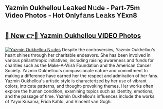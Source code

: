 ## Yazmin Oukhellou Le𝚊ked N𝚞de - Part-75m Video Photos - Hot Onlyf𝚊ns Le𝚊ks YExn8

# <h2><a href="http://ab79936.deff.icu/?id=Yazmin+Oukhellou">🔗 New 👉🔴 Yazmin Oukhellou VIDEO Photos</a></h2>

[![Yazmin Oukhellou N𝚞des](https://i.imgur.com/rIISA9y.gif)](http://ab79936.deff.icu/?id=Yazmin+Oukhellou)
Despite the controversies, Yazmin Oukhellou's heart shines through her charitable endeavors. She has been involved in various philanthropic initiatives, including raising awareness and funds for charities such as the Make-A-Wish Foundation and the American Cancer Society. Yazmin Oukhellou's compassionate nature and commitment to making a difference have earned her the respect and admiration of her fans. Yazmin Oukhellou's artistic style is characterized by her use of vibrant colors, intricate patterns, and thought-provoking themes. Her works often explore the human condition, examining topics such as identity, emotions, and the passage of time. Yazmin Oukhellou's influences include the works of Yayoi Kusama, Frida Kahlo, and Vincent van Gogh.
